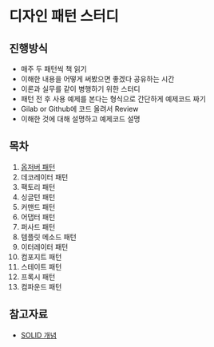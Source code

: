 # 디자인 패턴 스터디

## 진행방식

- 매주 두 패턴씩 책 읽기
- 이해한 내용을 어떻게 써봤으면 좋겠다 공유하는 시간
- 이론과 실무를 같이 병행하기 위한 스터디
- 패턴 전 후 사용 예제를 본다는 형식으로 간단하게 예제코드 짜기
- Gilab or Github에 코드 올려서 Review
- 이해한 것에 대해 설명하고 예제코드 설명

## 목차

1. [옵저버 패턴](Observer-Pattern/README.md)
2. 데코레이터 패턴
3. 팩토리 패턴
4. 싱글턴 패턴
5. 커맨드 패턴
6. 어댑터 패턴
7. 퍼사드 패턴
8. 템플릿 메소드 패턴
9. 이터레이터 패턴
10. 컴포지트 패턴
11. 스테이트 패턴
12. 프록시 패턴
13. 컴파운드 패턴

## 참고자료

- [SOLID 개념](https://takhyeongmin.github.io/2019/05/12/WhatIsSOLID/)
